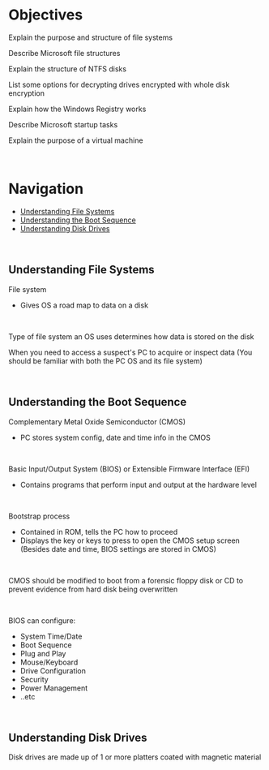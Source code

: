 # Objectives  

Explain the purpose and structure of file systems  

Describe Microsoft file structures  

Explain the structure of NTFS disks  

List some options for decrypting drives encrypted with whole disk encryption  

Explain how the Windows Registry works  

Describe Microsoft startup tasks  

Explain the purpose of a virtual machine  

<br>  

# Navigation  

* [Understanding File Systems](#understanding-file-systems)  
* [Understanding the Boot Sequence](#understanding-the-boot-sequence)  
* [Understanding Disk Drives](#understanding-disk-drives)  

<br>

## Understanding File Systems  

File system  
* Gives OS a road map to data on a disk  

<br>

Type of file system an OS uses determines how data is stored on the disk  

When you need to access a suspect's PC to acquire or inspect data (You should be familiar with both the PC OS and its file system)  

<br>

## Understanding the Boot Sequence  

Complementary Metal Oxide Semiconductor (CMOS)  
* PC stores system config, date and time info in the CMOS  

<br>

Basic Input/Output System (BIOS) or Extensible Firmware Interface (EFI)  
* Contains programs that perform input and output at the hardware level  

<br>

Bootstrap process  
* Contained in ROM, tells the PC how to proceed  
* Displays the key or keys to press to open the CMOS setup screen (Besides date and time, BIOS settings are stored in CMOS)  

<br>

CMOS should be modified to boot from a forensic floppy disk or CD to prevent evidence from hard disk being overwritten  

<br>

BIOS can configure:  
* System Time/Date  
* Boot Sequence  
* Plug and Play  
* Mouse/Keyboard  
* Drive Configuration  
* Security  
* Power Management  
* ..etc  

<br>

## Understanding Disk Drives  

Disk drives are made up of 1 or more platters coated with magnetic material  


